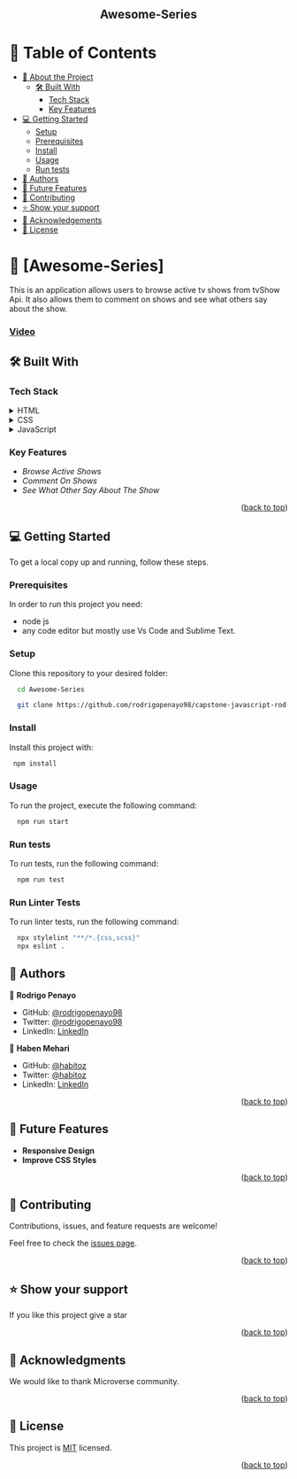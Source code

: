 
<div align="center">

  <h2><b>Awesome-Series</b></h2>

</div>

# 📗 Table of Contents

- [📖 About the Project](#about-project)
  - [🛠️ Built With](#built-with)
    - [Tech Stack](#tech-stack)
    - [Key Features](#key-features)
- [💻 Getting Started](#getting-started)
  - [Setup](#setup)
  - [Prerequisites](#prerequisites)
  - [Install](#install)
  - [Usage](#usage)
  - [Run tests](#run-tests)
- [👥 Authors](#authors)
- [🔭 Future Features](#future-features)
- [🤝 Contributing](#contributing)
- [⭐ Show your support](#support)
- [🙏 Acknowledgements](#acknowledgements)
- [📝 License](#license)


# 📖 [Awesome-Series] 

This is an application allows users to browse active tv shows from tvShow Api. It also allows them to comment on shows and see what others say about the show.

   ### [Video](https://drive.google.com/file/d/1pqZ3MZCuONYJt4kgM12R7zsJrBi0Syyl/view?usp=sharing)

## 🛠️ Built With <a name="built-with"></a>

### Tech Stack <a name="tech-stack"></a>


<details>
  <summary>HTML</summary>
  <ul>
    <li><a href="https://lenguajehtml.com/html/">HTML</a></li>
  </ul>
</details>

<details>
  <summary>CSS</summary>
  <ul>
    <li><a href="https://lenguajecss.com/css/">CSS</a></li>
  </ul>
</details>

<details>
  <summary>JavaScript</summary>
  <ul>
    <li><a href="https://lenguajejs.com/javascript/">JavaScript</a></li>
  </ul>
</details>


### Key Features 

- *Browse Active Shows*
- *Comment On Shows*
- *See What Other Say About The Show*

<p align="right">(<a href="#readme-top">back to top</a>)</p>




## 💻 Getting Started 

To get a local copy up and running, follow these steps.

### Prerequisites

In order to run this project you need:

* node js
* any code editor but mostly use Vs Code and Sublime Text.
### Setup

Clone this repository to your desired folder:

```sh
  cd Awesome-Series

  git clone https://github.com/rodrigopenayo98/capstone-javascript-rod-haben.git

```

### Install

Install this project with:

```sh
 npm install
```

### Usage

To run the project, execute the following command:

```sh
  npm run start
```

### Run tests

To run tests, run the following command:

```sh
  npm run test
```

### Run Linter Tests

To run linter tests, run the following command:

```sh
  npx stylelint "**/*.{css,scss}"
  npx eslint .
```

## 👥 Authors <a name="authors"></a>

👤 **Rodrigo Penayo**

- GitHub: [@rodrigopenayo98](https://github.com/rodrigopenayo98)
- Twitter: [@rodrigopenayo98](https://twitter.com/rodrigopenayo98)
- LinkedIn: [LinkedIn](https://www.linkedin.com/in/rodrigo-penayo-391226158/)

👤 **Haben Mehari**

- GitHub: [@habitoz](https://github.com/habitoz)
- Twitter: [@habitoz](https://twitter.com/habitoz)
- LinkedIn: [LinkedIn](https://www.linkedin.com/in/haben-mehari-593531140/)


<p align="right">(<a href="#readme-top">back to top</a>)</p>



## 🔭 Future Features <a name="future-features"></a>

- **Responsive Design**
- **Improve CSS Styles**

<p align="right">(<a href="#readme-top">back to top</a>)</p>



## 🤝 Contributing <a name="contributing"></a>

Contributions, issues, and feature requests are welcome!

Feel free to check the [issues page](../../issues/).

<p align="right">(<a href="#readme-top">back to top</a>)</p>



## ⭐️ Show your support <a name="support"></a>


If you like this project give a star

<p align="right">(<a href="#readme-top">back to top</a>)</p>



## 🙏 Acknowledgments <a name="acknowledgements"></a>


We would like to thank Microverse community.

<p align="right">(<a href="#readme-top">back to top</a>)</p>

## 📝 License
This project is [MIT](./MIT.md) licensed.

<p align="right">(<a href="#readme-top">back to top</a>)</p>
